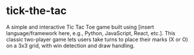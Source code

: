 # tick-the-tac
A simple and interactive Tic Tac Toe game built using [insert language/framework here, e.g., Python, JavaScript, React, etc.]. This classic two-player game lets users take turns to place their marks (X or O) on a 3x3 grid, with win detection and draw handling.
